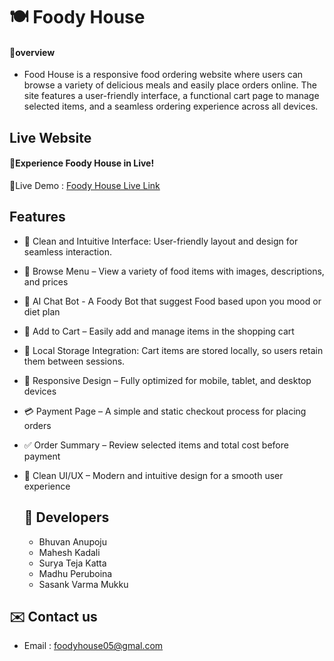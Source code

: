 
 # 🍽️ Foody House

#### 🔰overview
- Food House is a responsive food ordering website where users can browse a variety of delicious meals and easily place orders online. The site features a user-friendly interface, a functional cart page to manage selected items, and a seamless ordering experience across all devices.

## Live Website
#### 🚀Experience Foody House in Live!
🔗Live Demo :
[Foody House Live Link]( https://foodyhouse.github.io/FoodyHouse/)
## Features
- 🧭 Clean and Intuitive Interface: User-friendly layout and design for seamless interaction.

- 🍔 Browse Menu – View a variety of food items with images, descriptions, and prices
- 🤖 AI Chat Bot - A Foody Bot that suggest Food based upon you mood or diet plan

- 🛒 Add to Cart – Easily add and manage items in the shopping cart
- 💾 Local Storage Integration: Cart items are stored locally, so users retain them between sessions.
- 📱 Responsive Design – Fully optimized for mobile, tablet, and desktop devices

- 💳 Payment Page – A simple and static checkout process for placing orders

- ✅ Order Summary – Review selected items and total cost before payment

- 🎨 Clean UI/UX – Modern and intuitive design for a smooth user experience
  ## 👦 Developers
  - Bhuvan Anupoju
  - Mahesh Kadali
  - Surya Teja Katta
  - Madhu Peruboina
  - Sasank Varma Mukku
## ✉️ Contact us
- Email : foodyhouse05@gmal.com
